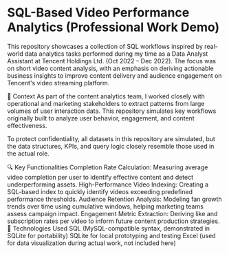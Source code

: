 # SQL-Based Video Performance Analytics (Professional Work Demo)

This repository showcases a collection of SQL workflows inspired by real-world data analytics tasks performed during my time as a Data Analyst Assistant at Tencent Holdings Ltd. (Oct 2022 – Dec 2022). The focus was on short video content analysis, with an emphasis on deriving actionable business insights to improve content delivery and audience engagement on Tencent's video streaming platform.

🧠 Context
As part of the content analytics team, I worked closely with operational and marketing stakeholders to extract patterns from large volumes of user interaction data. This repository simulates key workflows originally built to analyze user behavior, engagement, and content effectiveness.

To protect confidentiality, all datasets in this repository are simulated, but the data structures, KPIs, and query logic closely resemble those used in the actual role.

🔍 Key Functionalities
Completion Rate Calculation: Measuring average video completion per user to identify effective content and detect underperforming assets.
High-Performance Video Indexing: Creating a SQL-based index to quickly identify videos exceeding predefined performance thresholds.
Audience Retention Analysis: Modeling fan growth trends over time using cumulative windows, helping marketing teams assess campaign impact.
Engagement Metric Extraction: Deriving like and subscription rates per video to inform future content production strategies.
🧰 Technologies Used
SQL (MySQL-compatible syntax, demonstrated in SQLite for portability)
SQLite for local prototyping and testing
Excel (used for data visualization during actual work, not included here)
